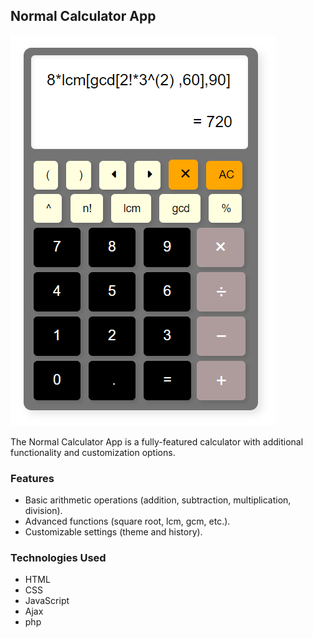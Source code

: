 ## Normal Calculator App

![calculator img](calculator_img.png)

The Normal Calculator App is a fully-featured calculator with additional functionality and customization options.

### Features

- Basic arithmetic operations (addition, subtraction, multiplication, division).
- Advanced functions (square root, lcm, gcm, etc.).
- Customizable settings (theme and history).

### Technologies Used

- HTML
- CSS
- JavaScript
- Ajax
- php
